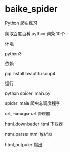 # baike_spider
Python 爬虫练习

爬取百度百科 python 词条 10个

环境

python3

依赖

pip install beautifulsoup4

运行

python spider_main.py

spider_main 爬虫总调度程序

url_manager url 管理器

html_downloader html 下载器

html_parser html 解析器

html_outputer 输出
